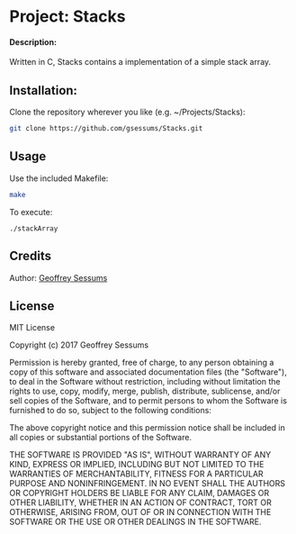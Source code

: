 # Project: Stacks
#### Description:
Written in C, Stacks contains a implementation of a simple stack array.

## Installation:
Clone the repository wherever you like (e.g. ~/Projects/Stacks):
```bash
git clone https://github.com/gsessums/Stacks.git
```

## Usage
Use the included Makefile:
```bash
make
```
To execute:
```
./stackArray
```

## Credits
Author: [Geoffrey Sessums](http://www.geoffreysessums.com)

## License
MIT License

Copyright (c) 2017 Geoffrey Sessums

Permission is hereby granted, free of charge, to any person obtaining a copy
of this software and associated documentation files (the "Software"), to deal
in the Software without restriction, including without limitation the rights
to use, copy, modify, merge, publish, distribute, sublicense, and/or sell
copies of the Software, and to permit persons to whom the Software is
furnished to do so, subject to the following conditions:

The above copyright notice and this permission notice shall be included in all
copies or substantial portions of the Software.

THE SOFTWARE IS PROVIDED "AS IS", WITHOUT WARRANTY OF ANY KIND, EXPRESS OR
IMPLIED, INCLUDING BUT NOT LIMITED TO THE WARRANTIES OF MERCHANTABILITY,
FITNESS FOR A PARTICULAR PURPOSE AND NONINFRINGEMENT. IN NO EVENT SHALL THE
AUTHORS OR COPYRIGHT HOLDERS BE LIABLE FOR ANY CLAIM, DAMAGES OR OTHER
LIABILITY, WHETHER IN AN ACTION OF CONTRACT, TORT OR OTHERWISE, ARISING FROM,
OUT OF OR IN CONNECTION WITH THE SOFTWARE OR THE USE OR OTHER DEALINGS IN THE
SOFTWARE.
